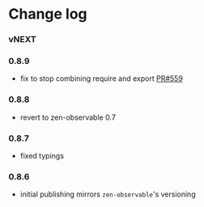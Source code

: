 # Change log

### vNEXT

### 0.8.9
- fix to stop combining require and export [PR#559](https://github.com/apollographql/apollo-link/pull/559)

### 0.8.8
- revert to zen-observable 0.7

### 0.8.7
- fixed typings

### 0.8.6
- initial publishing mirrors `zen-observable`'s versioning
